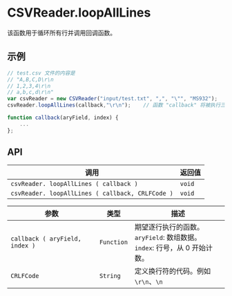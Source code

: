 # CSVReader.loopAllLines

该函数用于循环所有行并调用回调函数。

## 示例

```javascript
// test.csv 文件的内容是
// "A,B,C,D\r\n
// 1,2,3,4\r\n
// a,b,c,d\r\n"
var csvReader = new CSVReader("input/test.txt", ",", "\"", "MS932");
csvReader.loopAllLines(callback,"\r\n");	// 函数 "callback" 将被执行三次

function callback(aryField, index) {
	...
};
```

## API

| 调用 | 返回值 |
|---|---|
| `csvReader. loopAllLines ( callback )` | `void` |
| `csvReader. loopAllLines ( callback, CRLFCode )` | `void` |

| 参数 | 类型 | 描述 |
|---|---|---|
| `callback ( aryField, index )` | `Function` | 期望逐行执行的函数。<br>`aryField`: 数组数据。<br>`index`: 行号，从 0 开始计数。 |
| `CRLFCode` | `String` | 定义换行符的代码。例如 `\r\n`、`\n` |